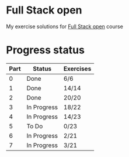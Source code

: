 # Full Stack open

My exercise solutions for [Full Stack open](https://fullstackopen.com/) course

# Progress status

| Part | Status      | Exercises |
| ---- | ----------- | --------- |
| 0    | Done        | 6/6       |
| 1    | Done        | 14/14     |
| 2    | Done        | 20/20     |
| 3    | In Progress | 18/22     |
| 4    | In Progress | 14/23     |
| 5    | To Do       | 0/23      |
| 6    | In Progress | 2/21      |
| 7    | In Progress | 3/21      |
